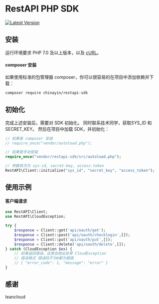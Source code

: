 RestAPI PHP SDK
====

[![Latest Version](https://img.shields.io/packagist/v/chinayin/restapi-sdk.svg)
](https://packagist.org/packages/chinayin/restapi-sdk)

安装
----

运行环境要求 PHP 7.0 及以上版本，以及
[cURL](http://php.net/manual/zh/book.curl.php)。

#### composer 安装

如果使用标准的包管理器 composer，你可以很容易的在项目中添加依赖并下载：

```bash
composer require chinayin/restapi-sdk
```

初始化
----

完成上述安装后，需要对 SDK 初始化。
同时联系技术同学，获取SYS_ID 和 SECRET_KEY。
然后在项目中加载 SDK，并初始化：

```php
// 如果是 composer 安装
// require_once("vendor/autoload.php");

// 如果是手动安装
require_once("vendor/restapi-sdk/src/autoload.php");

// 参数依次为 sys-id, secret-key, access-token
RestAPI\Client::initialize("sys_id", "secret_key", "access_token");
```

使用示例
----

#### 客户端请求

```php
use RestAPI\Client;
use RestAPI\CloudException;

try {
    $response = Client::get('api/oauth/get');
    $response = Client::post('api/oauth/checklogin',[]);
    $response = Client::put('api/oauth/put',[]);
    $response = Client::delete('api/oauth/delete',[]);
} catch (CloudException $ex) {
    // 如果返回错误，这里会抛出异常 CloudException
    // 错误格式 错误码不为0都为报错
    // { "error_code": 1, "message": "error" }
}
```

感谢
----
leancloud
